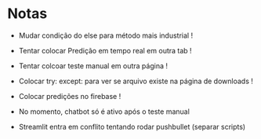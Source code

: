# Notas

- Mudar condição do else para método mais industrial                      !

- Tentar colocar Predição em tempo real em outra tab                      !

- Tentar colcoar teste manual em outra página                             !

- Colocar try: except: para ver se arquivo existe na página de downloads  !

- Colocar predições no firebase                                           !

- No momento, chatbot só é ativo após o teste manual

- Streamlit entra em conflito tentando rodar pushbullet (separar scripts)
